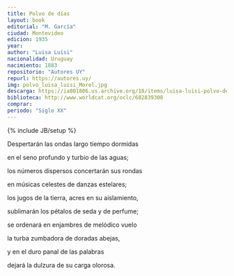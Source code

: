 ```yaml
---
title: Polvo de días
layout: book
editorial: "M. García"
ciudad: Montevideo
edicion: 1935
year: 
author: "Luisa Luisi"
nacionalidad: Uruguay
nacimiento: 1883
repositorio: "Autores UY"
repurl: https://autores.uy/
img: polvo_luisa_luisi_Morel.jpg
descarga: https://ia801806.us.archive.org/18/items/luisa-luisi-polvo-de-dias/Luisa%20Luisi%20-%20Polvo%20de%20dias.pdf
biblioteca: http://www.worldcat.org/oclc/682839308
comprar: 
periodo: "Siglo XX"
---
```

{% include JB/setup %}

Despertarán las ondas largo tiempo dormidas
 
en el  seno profundo y  turbio de las aguas;
 
los números dispersos  concertarán sus rondas
 
en músicas celestes de danzas estelares;
 
los jugos de la tierra, acres en su aislamiento,
 
sublimarán los pétalos de  seda y de perfume;
 
se ordenará en enjambres de melódico vuelo
 
la turba zumbadora de doradas abejas,
 
y en el duro panal de las palabras 
 
dejará la dulzura de su carga olorosa.
